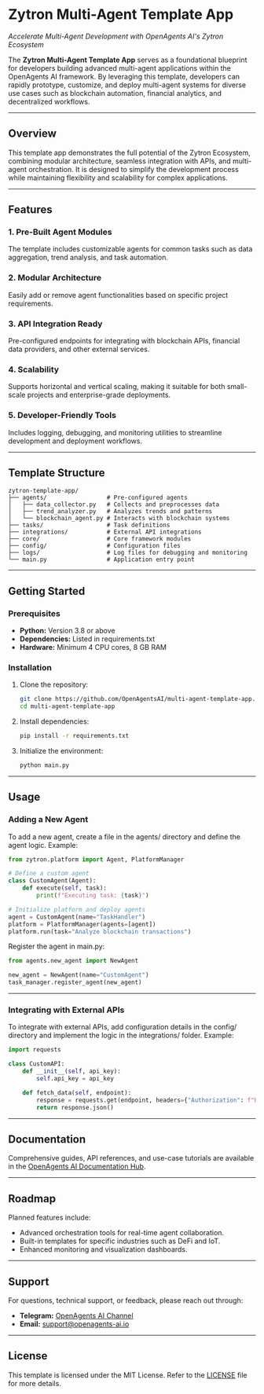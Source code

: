 # Zytron Multi-Agent Template App  

*Accelerate Multi-Agent Development with OpenAgents AI's Zytron Ecosystem*  

The **Zytron Multi-Agent Template App** serves as a foundational blueprint for developers building advanced multi-agent applications within the OpenAgents AI framework. By leveraging this template, developers can rapidly prototype, customize, and deploy multi-agent systems for diverse use cases such as blockchain automation, financial analytics, and decentralized workflows.  

---

## **Overview**  

This template app demonstrates the full potential of the Zytron Ecosystem, combining modular architecture, seamless integration with APIs, and multi-agent orchestration. It is designed to simplify the development process while maintaining flexibility and scalability for complex applications.  

---

## **Features**  

### **1. Pre-Built Agent Modules**  
The template includes customizable agents for common tasks such as data aggregation, trend analysis, and task automation.  

### **2. Modular Architecture**  
Easily add or remove agent functionalities based on specific project requirements.  

### **3. API Integration Ready**  
Pre-configured endpoints for integrating with blockchain APIs, financial data providers, and other external services.  

### **4. Scalability**  
Supports horizontal and vertical scaling, making it suitable for both small-scale projects and enterprise-grade deployments.  

### **5. Developer-Friendly Tools**  
Includes logging, debugging, and monitoring utilities to streamline development and deployment workflows.  

---

## **Template Structure**  

```plaintext  
zytron-template-app/  
├── agents/                 # Pre-configured agents  
│   ├── data_collector.py   # Collects and preprocesses data  
│   ├── trend_analyzer.py   # Analyzes trends and patterns  
│   └── blockchain_agent.py # Interacts with blockchain systems  
├── tasks/                  # Task definitions  
├── integrations/           # External API integrations  
├── core/                   # Core framework modules  
├── config/                 # Configuration files  
├── logs/                   # Log files for debugging and monitoring  
└── main.py                 # Application entry point  
```

---

## **Getting Started**

### **Prerequisites**
- **Python:** Version 3.8 or above
- **Dependencies:** Listed in requirements.txt
- **Hardware:** Minimum 4 CPU cores, 8 GB RAM

### **Installation**
1. Clone the repository:
   ```bash
   git clone https://github.com/OpenAgentsAI/multi-agent-template-app.git  
   cd multi-agent-template-app 

   ```
2. Install dependencies:
   ```bash
   pip install -r requirements.txt
   ```
3. Initialize the environment:
   ```bash
   python main.py
   ```

---

## **Usage**

### **Adding a New Agent**
To add a new agent, create a file in the agents/ directory and define the agent logic.
Example:
```python
from zytron.platform import Agent, PlatformManager

# Define a custom agent
class CustomAgent(Agent):
    def execute(self, task):
        print(f"Executing task: {task}")

# Initialize platform and deploy agents
agent = CustomAgent(name="TaskHandler")
platform = PlatformManager(agents=[agent])
platform.run(task="Analyze blockchain transactions")
```
Register the agent in main.py:
```python
from agents.new_agent import NewAgent  

new_agent = NewAgent(name="CustomAgent")  
task_manager.register_agent(new_agent)
```

---

### **Integrating with External APIs**
To integrate with external APIs, add configuration details in the config/ directory and implement the logic in the integrations/ folder.
Example:
```python
import requests  

class CustomAPI:  
    def __init__(self, api_key):  
        self.api_key = api_key  

    def fetch_data(self, endpoint):  
        response = requests.get(endpoint, headers={"Authorization": f"Bearer {self.api_key}"})  
        return response.json()
```

---

## **Documentation**
Comprehensive guides, API references, and use-case tutorials are available in the [OpenAgents AI Documentation Hub](https://academy.openagents-ai.io).

---

## **Roadmap**
Planned features include:
- Advanced orchestration tools for real-time agent collaboration.
- Built-in templates for specific industries such as DeFi and IoT.
- Enhanced monitoring and visualization dashboards.

---

## **Support**
For questions, technical support, or feedback, please reach out through:
- **Telegram:** [OpenAgents AI Channel](https://t.me/OpenAgents_AI)
- **Email:** support@openagents-ai.io

---

## **License**
This template is licensed under the MIT License. Refer to the [LICENSE](LICENSE.md) file for more details.
